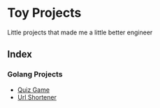 # Toy Projects

Little projects that made me a little better engineer

## Index

### Golang Projects

* [Quiz Game](quiz_game)
* [Url Shortener](url_shortener)

